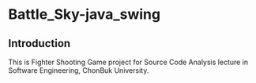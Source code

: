 # Battle_Sky-java_swing
## Introduction
This is Fighter Shooting Game project for Source Code Analysis lecture in Software Engineering, ChonBuk University. 
